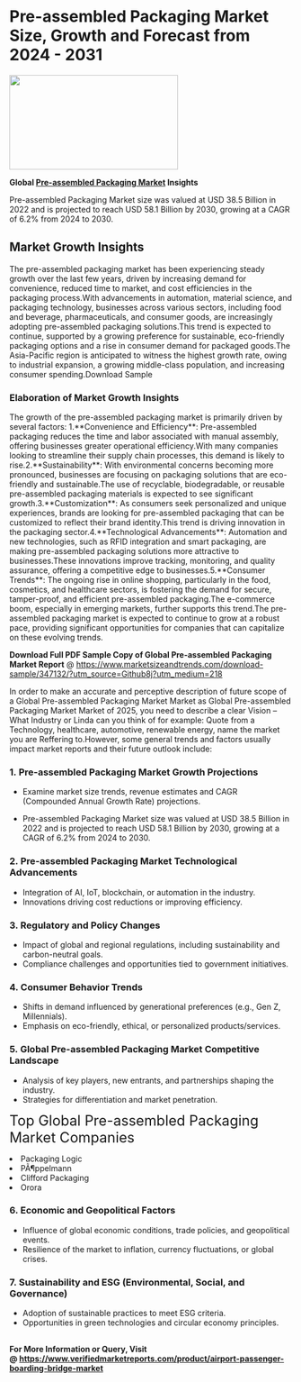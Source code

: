<H1>Pre-assembled Packaging Market Size, Growth and Forecast from 2024 - 2031</H1><img class="aligncenter size-medium wp-image-584254" src="https://thirdeyenews.in/wp-content/uploads/2024/09/Global-Market-Research-300x168.jpeg" alt="" width="300" height="168" /><p><strong>Global&nbsp;<a href="https://www.marketsizeandtrends.com/download-sample/347132/?utm_source=Github8j?utm_medium=218">Pre-assembled Packaging Market</a> Insights</strong></p><p>Pre-assembled Packaging Market size was valued at USD 38.5 Billion in 2022 and is projected to reach USD 58.1 Billion by 2030, growing at a CAGR of 6.2% from 2024 to 2030.</p><p><h2>Market Growth Insights</h2> The pre-assembled packaging market has been experiencing steady growth over the last few years, driven by increasing demand for convenience, reduced time to market, and cost efficiencies in the packaging process.With advancements in automation, material science, and packaging technology, businesses across various sectors, including food and beverage, pharmaceuticals, and consumer goods, are increasingly adopting pre-assembled packaging solutions.This trend is expected to continue, supported by a growing preference for sustainable, eco-friendly packaging options and a rise in consumer demand for packaged goods.The Asia-Pacific region is anticipated to witness the highest growth rate, owing to industrial expansion, a growing middle-class population, and increasing consumer spending.Download Sample <h3>Elaboration of Market Growth Insights</h3> The growth of the pre-assembled packaging market is primarily driven by several factors: 1.**Convenience and Efficiency**: Pre-assembled packaging reduces the time and labor associated with manual assembly, offering businesses greater operational efficiency.With many companies looking to streamline their supply chain processes, this demand is likely to rise.2.**Sustainability**: With environmental concerns becoming more pronounced, businesses are focusing on packaging solutions that are eco-friendly and sustainable.The use of recyclable, biodegradable, or reusable pre-assembled packaging materials is expected to see significant growth.3.**Customization**: As consumers seek personalized and unique experiences, brands are looking for pre-assembled packaging that can be customized to reflect their brand identity.This trend is driving innovation in the packaging sector.4.**Technological Advancements**: Automation and new technologies, such as RFID integration and smart packaging, are making pre-assembled packaging solutions more attractive to businesses.These innovations improve tracking, monitoring, and quality assurance, offering a competitive edge to businesses.5.**Consumer Trends**: The ongoing rise in online shopping, particularly in the food, cosmetics, and healthcare sectors, is fostering the demand for secure, tamper-proof, and efficient pre-assembled packaging.The e-commerce boom, especially in emerging markets, further supports this trend.The pre-assembled packaging market is expected to continue to grow at a robust pace, providing significant opportunities for companies that can capitalize on these evolving trends.</p><p><span class=""><strong>Download Full PDF Sample Copy of Global Pre-assembled Packaging Market Report</strong> @ <a href="https://www.marketsizeandtrends.com/download-sample/347132/?utm_source=Github8j?utm_medium=218" target="_blank">https://www.marketsizeandtrends.com/download-sample/347132/?utm_source=Github8j?utm_medium=218</a></span></p><p>In order to make an accurate and perceptive description of future scope of a Global&nbsp;Pre-assembled Packaging Market Market as Global&nbsp;Pre-assembled Packaging Market Market of 2025, you need to describe a clear Vision &ndash; What Industry or Linda can you think of for example: Quote from a Technology, healthcare, automotive, renewable energy, name the market you are Reffering to.However, some general trends and factors usually impact market reports and their future outlook include:</p><h3>1.&nbsp;<strong>Pre-assembled Packaging Market Growth Projections</strong></h3><ul><li>Examine market size trends, revenue estimates and CAGR (Compounded Annual Growth Rate) projections.</li><li><p>Pre-assembled Packaging Market size was valued at USD 38.5 Billion in 2022 and is projected to reach USD 58.1 Billion by 2030, growing at a CAGR of 6.2% from 2024 to 2030.</p></li></ul><h3>2.&nbsp;<strong>Pre-assembled Packaging Market Technological Advancements</strong></h3><ul><li>Integration of AI, IoT, blockchain, or automation in the industry.</li><li>Innovations driving cost reductions or improving efficiency.</li></ul><h3>3.&nbsp;<strong>Regulatory and Policy Changes</strong></h3><ul><li>Impact of global and regional regulations, including sustainability and carbon-neutral goals.</li><li>Compliance challenges and opportunities tied to government initiatives.</li></ul><h3>4.&nbsp;<strong>Consumer Behavior Trends</strong></h3><ul><li>Shifts in demand influenced by generational preferences (e.g., Gen Z, Millennials).</li><li>Emphasis on eco-friendly, ethical, or personalized products/services.</li></ul><h3>5.&nbsp;<strong>Global Pre-assembled Packaging Market Competitive Landscape</strong></h3><ul><li>Analysis of key players, new entrants, and partnerships shaping the industry.</li><li>Strategies for differentiation and market penetration.</li></ul><p data-pm-slice="1 1 []"><span style="color: inherit; font-family: inherit; font-size: 25px;">Top Global Pre-assembled Packaging Market Companies</span></p><div class="" data-test-id=""><p><li>Packaging Logic</li><li> PÃ¶ppelmann</li><li> Clifford Packaging</li><li> Orora</li></p></div><h3>6.&nbsp;<strong>Economic and Geopolitical Factors</strong></h3><ul><li>Influence of global economic conditions, trade policies, and geopolitical events.</li><li>Resilience of the market to inflation, currency fluctuations, or global crises.</li></ul><h3>7.&nbsp;<strong>Sustainability and ESG (Environmental, Social, and Governance)</strong></h3><ul><li>Adoption of sustainable practices to meet ESG criteria.</li><li>Opportunities in green technologies and circular economy principles.</li></ul><h2><strong style="font-size: 14px;">For More Information or Query, Visit @&nbsp;</strong><a style="background-color: #ffffff; font-size: 14px;" href="https://www.marketsizeandtrends.com/report/pre-assembled-packaging-market/" target="_blank">https://www.verifiedmarketreports.com/product/airport-passenger-boarding-bridge-market</a></h2>